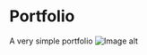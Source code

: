 # Portfolio
A very simple portfolio
![Image alt](https://github.com/nshtolvin/images/master/resume.png)
